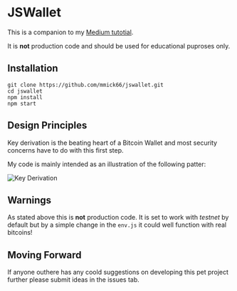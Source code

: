 # JSWallet

This is a companion to my [Medium tutotial](https://medium.com/@michael.m/lets-create-a-secure-hd-bitcoin-wallet-in-electron-react-js-575032c42bf3).

It is **not** production code and should be used for educational puproses only.

## Installation

```
git clone https://github.com/mmick66/jswallet.git
cd jswallet
npm install
npm start
```

## Design Principles

Key derivation is the beating heart of a Bitcoin Wallet and most security concerns have to do with this first step.

My code is mainly intended as an illustration of the following patter:

![Key Derivation](https://github.com/mmick66/jswallet/blob/master/assets/Key%20Chain.png)

## Warnings

As stated above this is **not** production code. 
It is set to work with *testnet* by default but by a simple change in the `env.js` it could well function with real bitcoins!


## Moving Forward

If anyone outhere has any coold suggestions on developing this pet project further please submit ideas in the issues tab.
